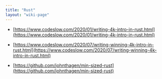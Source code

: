 ```yaml
---
title: "Rust"
layout: "wiki-page"
---
```


* [https://www.codeslow.com/2020/01/writing-4k-intro-in-rust.html](https://www.codeslow.com/2020/01/writing-4k-intro-in-rust.html)

* [https://www.codeslow.com/2020/07/writing-winning-4k-intro-in-rust.html](https://www.codeslow.com/2020/07/writing-winning-4k-intro-in-rust.html)

* [https://github.com/johnthagen/min-sized-rust](https://github.com/johnthagen/min-sized-rust)
